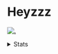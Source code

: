 # Heyzzz  

[![.](https://skillicons.dev/icons?i=js,java)](https://skillicons.dev)  

<details>
<summary>Stats</summary
<!--START_SECTION:waka-->

```text
JavaScript   15 hrs 40 mins  ███████████████████▒░░░░░   77.69 %
CSS          2 hrs 41 mins   ███▒░░░░░░░░░░░░░░░░░░░░░   13.33 %
JSON         1 hr 29 mins    ██░░░░░░░░░░░░░░░░░░░░░░░   07.42 %
Java         15 mins         ▒░░░░░░░░░░░░░░░░░░░░░░░░   01.26 %
HTML         2 mins          ░░░░░░░░░░░░░░░░░░░░░░░░░   00.22 %
```

<!--END_SECTION:waka-->
</details>
